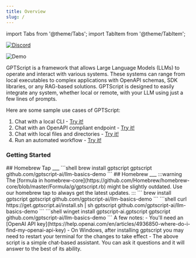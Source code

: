 ```yaml
---
title: Overview
slug: /
---
```

import Tabs from '@theme/Tabs';
import TabItem from '@theme/TabItem';

[![Discord](https://img.shields.io/discord/1204558420984864829?label=Discord)](https://discord.gg/9sSf4UyAMC)

![Demo](/img/demo.gif)

GPTScript is a framework that allows Large Language Models (LLMs) to operate and interact with various systems. These systems can range from local executables to complex applications with OpenAPI schemas, SDK libraries, or any RAG-based solutions. GPTScript is designed to easily integrate any system, whether local or remote, with your LLM using just a few lines of prompts.

Here are some sample use cases of GPTScript:
1. Chat with a local CLI - [Try it!](examples/cli)
2. Chat with an OpenAPI compliant endpoint - [Try it!](examples/api)
3. Chat with local files and directories - [Try it!](examples/local-files)
4. Run an automated workflow - [Try it!](examples/workflow)

### Getting Started

<Tabs>
    <TabItem value="MacOS and Linux (Homebrew)">
    ## Homebrew Tap
___
    ```shell
    brew install gptscript 
    gptscript github.com/gptscript-ai/llm-basics-demo
    ```
    ## Homebrew
___
:::warning
The [formula in homebrew-core](https://github.com/Homebrew/homebrew-core/blob/master/Formula/g/gptscript.rb) might be slightly outdated. Use our homebrew tap to always get the latest updates.
:::
    ```
    brew install gptscript
    gptscript github.com/gptscript-ai/llm-basics-demo
    ```
    </TabItem>
    <TabItem value="MacOS and Linux (install.sh)">
    ```shell
    curl https://get.gptscript.ai/install.sh | sh
    gptscript github.com/gptscript-ai/llm-basics-demo
    ```
    </TabItem>
    <TabItem value="Windows">
    ```shell
    winget install gptscript-ai.gptscript
    gptscript github.com/gptscript-ai/llm-basics-demo
    ```
    </TabItem>
</Tabs>
A few notes:
- You'll need an [OpenAI API key](https://help.openai.com/en/articles/4936850-where-do-i-find-my-openai-api-key)
- On Windows, after installing gptscript you may need to restart your terminal for the changes to take effect
- The above script is a simple chat-based assistant. You can ask it questions and it will answer to the best of its ability.
